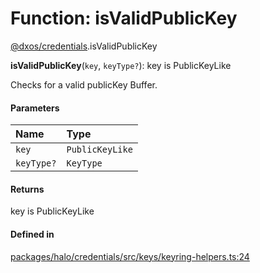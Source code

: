 # Function: isValidPublicKey

[@dxos/credentials](../modules/dxos_credentials.md).isValidPublicKey

**isValidPublicKey**(`key`, `keyType?`): key is PublicKeyLike

Checks for a valid publicKey Buffer.

#### Parameters

| Name | Type |
| :------ | :------ |
| `key` | `PublicKeyLike` |
| `keyType?` | `KeyType` |

#### Returns

key is PublicKeyLike

#### Defined in

[packages/halo/credentials/src/keys/keyring-helpers.ts:24](https://github.com/dxos/dxos/blob/main/packages/halo/credentials/src/keys/keyring-helpers.ts#L24)
